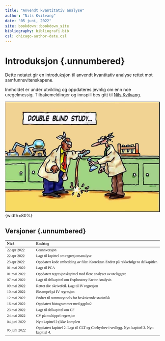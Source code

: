 ```yaml
--- 
title: "Anvendt kvantitativ analyse"
author: "Nils Kvilvang"
date: "05 juni, 2022"
site: bookdown::bookdown_site
bibliography: bibliografi.bib
csl: chicago-author-date.csl
---
```


# Introduksjon {.unnumbered}

Dette notatet gir en introduksjon til anvendt kvantitativ analyse rettet mot samfunnsvitenskapene. 

Innholdet er under utvikling og oppdateres jevnlig om enn noe uregelmessig. Tilbakemeldinger og innspill bes gitt til [Nils Kvilvang](mailto:nils.kvilvang@inn.no).

![Bilde: Gjengitt uten kreditering et stort antall steder, men i @gleitmanPsychology2011, s.28, fig. 1.8 er illustrasjonen signert Chase](Doubleblind.png){width=80%}

## Versjoner {.unnumbered}

<table class=" lightable-classic" style="font-size: 12px; font-family: Cambria; width: auto !important; margin-left: auto; margin-right: auto;">
 <thead>
  <tr>
   <th style="text-align:left;"> Nivå </th>
   <th style="text-align:left;"> Endring </th>
  </tr>
 </thead>
<tbody>
  <tr>
   <td style="text-align:left;width: 8em; "> 22.apr 2022 </td>
   <td style="text-align:left;width: 40em; "> Grunnversjon </td>
  </tr>
  <tr>
   <td style="text-align:left;width: 8em; "> 22.apr 2022 </td>
   <td style="text-align:left;width: 40em; "> Lagt til kapittel om regresjonsanalyse </td>
  </tr>
  <tr>
   <td style="text-align:left;width: 8em; "> 23.apr 2022 </td>
   <td style="text-align:left;width: 40em; "> Oppdatert kode embedding av filer. Korrektur. Endret på rekkefølge to delkapitler. </td>
  </tr>
  <tr>
   <td style="text-align:left;width: 8em; "> 01.mai 2022 </td>
   <td style="text-align:left;width: 40em; "> Lagt til PCA </td>
  </tr>
  <tr>
   <td style="text-align:left;width: 8em; "> 01.mai 2022 </td>
   <td style="text-align:left;width: 40em; "> Oppdatert regresjonskapittel med flere analyser av uteliggere </td>
  </tr>
  <tr>
   <td style="text-align:left;width: 8em; "> 07.mai 2022 </td>
   <td style="text-align:left;width: 40em; "> Lagt til delkapittel om Exploratory Factor Analysis </td>
  </tr>
  <tr>
   <td style="text-align:left;width: 8em; "> 09.mai 2022 </td>
   <td style="text-align:left;width: 40em; "> Rettet div. skrivefeil. Lagt til IV regresjon </td>
  </tr>
  <tr>
   <td style="text-align:left;width: 8em; "> 10.mai 2022 </td>
   <td style="text-align:left;width: 40em; "> Eksempel på IV regresjon </td>
  </tr>
  <tr>
   <td style="text-align:left;width: 8em; "> 12.mai 2022 </td>
   <td style="text-align:left;width: 40em; "> Endret til summarytools for beskrivende statistikk </td>
  </tr>
  <tr>
   <td style="text-align:left;width: 8em; "> 16.mai 2022 </td>
   <td style="text-align:left;width: 40em; "> Oppdatert histogrammer med ggplot2 </td>
  </tr>
  <tr>
   <td style="text-align:left;width: 8em; "> 23.mai 2022 </td>
   <td style="text-align:left;width: 40em; "> Lagt til delkapittel om CF </td>
  </tr>
  <tr>
   <td style="text-align:left;width: 8em; "> 24.mai 2022 </td>
   <td style="text-align:left;width: 40em; "> CV på multippel regresjon </td>
  </tr>
  <tr>
   <td style="text-align:left;width: 8em; "> 04.juni 2022 </td>
   <td style="text-align:left;width: 40em; "> Nytt kapittel 2 (ikke komplett </td>
  </tr>
  <tr>
   <td style="text-align:left;width: 8em; "> 05.juni 2022 </td>
   <td style="text-align:left;width: 40em; "> Oppdatert kapittel 2. Lagt til CLT og Chebyshev i vedlegg. Nytt kapittel 3. Nytt kapittel 4. </td>
  </tr>
</tbody>
</table>

